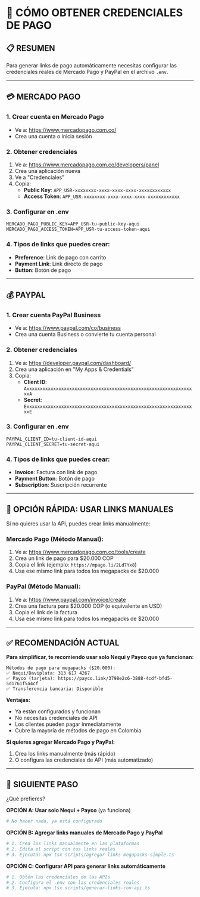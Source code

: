 # 🔑 CÓMO OBTENER CREDENCIALES DE PAGO

## 📋 RESUMEN

Para generar links de pago automáticamente necesitas configurar las credenciales reales de Mercado Pago y PayPal en el archivo `.env`.

---

## 💳 MERCADO PAGO

### 1. Crear cuenta en Mercado Pago
- Ve a: https://www.mercadopago.com.co/
- Crea una cuenta o inicia sesión

### 2. Obtener credenciales
1. Ve a: https://www.mercadopago.com.co/developers/panel
2. Crea una aplicación nueva
3. Ve a "Credenciales"
4. Copia:
   - **Public Key**: `APP_USR-xxxxxxxx-xxxx-xxxx-xxxx-xxxxxxxxxxxx`
   - **Access Token**: `APP_USR-xxxxxxxx-xxxx-xxxx-xxxx-xxxxxxxxxxxx`

### 3. Configurar en .env
```env
MERCADO_PAGO_PUBLIC_KEY=APP_USR-tu-public-key-aqui
MERCADO_PAGO_ACCESS_TOKEN=APP_USR-tu-access-token-aqui
```

### 4. Tipos de links que puedes crear:
- **Preference**: Link de pago con carrito
- **Payment Link**: Link directo de pago
- **Button**: Botón de pago

---

## 💰 PAYPAL

### 1. Crear cuenta PayPal Business
- Ve a: https://www.paypal.com/co/business
- Crea una cuenta Business o convierte tu cuenta personal

### 2. Obtener credenciales
1. Ve a: https://developer.paypal.com/dashboard/
2. Crea una aplicación en "My Apps & Credentials"
3. Copia:
   - **Client ID**: `AxxxxxxxxxxxxxxxxxxxxxxxxxxxxxxxxxxxxxxxxxxxxxxxxxxxxxxxxxxxxxxxxA`
   - **Secret**: `ExxxxxxxxxxxxxxxxxxxxxxxxxxxxxxxxxxxxxxxxxxxxxxxxxxxxxxxxxxxxxxxxE`

### 3. Configurar en .env
```env
PAYPAL_CLIENT_ID=tu-client-id-aqui
PAYPAL_CLIENT_SECRET=tu-secret-aqui
```

### 4. Tipos de links que puedes crear:
- **Invoice**: Factura con link de pago
- **Payment Button**: Botón de pago
- **Subscription**: Suscripción recurrente

---

## 🚀 OPCIÓN RÁPIDA: USAR LINKS MANUALES

Si no quieres usar la API, puedes crear links manualmente:

### Mercado Pago (Método Manual):
1. Ve a: https://www.mercadopago.com.co/tools/create
2. Crea un link de pago para $20.000 COP
3. Copia el link (ejemplo: `https://mpago.li/2Ld7Yx8`)
4. Usa ese mismo link para todos los megapacks de $20.000

### PayPal (Método Manual):
1. Ve a: https://www.paypal.com/invoice/create
2. Crea una factura para $20.000 COP (o equivalente en USD)
3. Copia el link de la factura
4. Usa ese mismo link para todos los megapacks de $20.000

---

## ✅ RECOMENDACIÓN ACTUAL

**Para simplificar, te recomiendo usar solo Nequi y Payco que ya funcionan:**

```
Métodos de pago para megapacks ($20.000):
✅ Nequi/Daviplata: 313 617 4267
✅ Payco (tarjeta): https://payco.link/3798e2c6-3888-4cdf-bfd5-5d1761f5a4cf
✅ Transferencia bancaria: Disponible
```

**Ventajas:**
- Ya están configurados y funcionan
- No necesitas credenciales de API
- Los clientes pueden pagar inmediatamente
- Cubre la mayoría de métodos de pago en Colombia

**Si quieres agregar Mercado Pago y PayPal:**
1. Crea los links manualmente (más rápido)
2. O configura las credenciales de API (más automatizado)

---

## 📝 SIGUIENTE PASO

¿Qué prefieres?

**OPCIÓN A: Usar solo Nequi + Payco** (ya funciona)
```bash
# No hacer nada, ya está configurado
```

**OPCIÓN B: Agregar links manuales de Mercado Pago y PayPal**
```bash
# 1. Crea los links manualmente en las plataformas
# 2. Edita el script con tus links reales
# 3. Ejecuta: npx tsx scripts/agregar-links-megapacks-simple.ts
```

**OPCIÓN C: Configurar API para generar links automáticamente**
```bash
# 1. Obtén las credenciales de las APIs
# 2. Configura el .env con las credenciales reales
# 3. Ejecuta: npx tsx scripts/generar-links-con-api.ts
```
